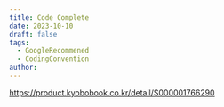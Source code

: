 ```yaml
---
title: Code Complete
date: 2023-10-10
draft: false
tags:
  - GoogleRecommened
  - CodingConvention
author:
---
```

https://product.kyobobook.co.kr/detail/S000001766290

